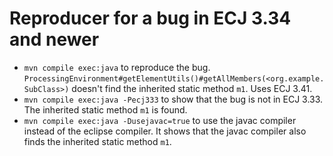 # Reproducer for a bug in ECJ 3.34 and newer

* `mvn compile exec:java` to reproduce the bug. `ProcessingEnvironment#getElementUtils()#getAllMembers(<org.example.SubClass>)` doesn't find the inherited static method `m1`. Uses ECJ 3.41. 
* `mvn compile exec:java -Pecj333` to show that the bug is not in ECJ 3.33. The inherited static method `m1` is found.
* `mvn compile exec:java -Dusejavac=true` to use the javac compiler instead of the eclipse compiler. It shows that the javac compiler also finds the inherited static method `m1`. 